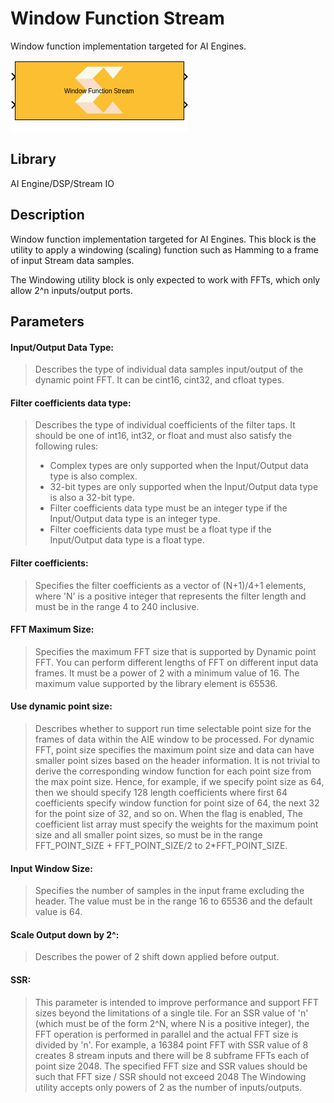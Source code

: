 # Window Function Stream

Window function implementation targeted for AI Engines.

![](./Images/block.png)

## Library

AI Engine/DSP/Stream IO

## Description

Window function implementation targeted for AI Engines. This block is
the utility to apply a windowing (scaling) function such as Hamming to a
frame of input Stream data samples.

The Windowing utility block is only expected to work with FFTs, which
only allow 2^n inputs/output ports.

## Parameters

#### Input/Output Data Type:

> Describes the type of individual data samples input/output of the
  dynamic point FFT. It can be cint16, cint32, and cfloat types.

#### Filter coefficients data type:

> Describes the type of individual coefficients of the filter taps. It
  should be one of int16, int32, or float and must also satisfy the
  following rules:
  >- Complex types are only supported when the Input/Output data type is
    also complex.
  >- 32-bit types are only supported when the Input/Output data type is
    also a 32-bit type.
  >- Filter coefficients data type must be an integer type if the
    Input/Output data type is an integer type.
  >- Filter coefficients data type must be a float type if the
    Input/Output data type is a float type.

#### Filter coefficients:

> Specifies the filter coefficients as a vector of (N+1)/4+1 elements,
  where 'N' is a positive integer that represents the filter length and
  must be in the range 4 to 240 inclusive.

#### FFT Maximum Size:

> Specifies the maximum FFT size that is supported by Dynamic point FFT.
  You can perform different lengths of FFT on different input data
  frames. It must be a power of 2 with a minimum value of 16. The
  maximum value supported by the library element is 65536.

#### Use dynamic point size:

> Describes whether to support run time selectable point size for the
  frames of data within the AIE window to be processed.
> For dynamic FFT, point size specifies the maximum point size and data
  can have smaller point sizes based on the header information. It is
  not trivial to derive the corresponding window function for each point
  size from the max point size. Hence, for example, if we specify point
  size as 64, then we should specify 128 length coefficients where first
  64 coefficients specify window function for point size of 64, the next
  32 for the point size of 32, and so on.
> When the flag is enabled, The coefficient list array must specify the
  weights for the maximum point size and all smaller point sizes, so
  must be in the range FFT_POINT_SIZE + FFT_POINT_SIZE/2 to
  2\*FFT_POINT_SIZE.

#### Input Window Size:

> Specifies the number of samples in the input frame excluding the
  header. The value must be in the range 16 to 65536 and the default
  value is 64.

#### Scale Output down by 2^:

> Describes the power of 2 shift down applied before output.

#### SSR:

> This parameter is intended to improve performance and support FFT
  sizes beyond the limitations of a single tile. For an SSR value of 'n'
  (which must be of the form 2^N, where N is a positive integer), the
  FFT operation is performed in parallel and the actual FFT size is
  divided by 'n'. For example, a 16384 point FFT with SSR value of 8
  creates 8 stream inputs and there will be 8 subframe FFTs each of
  point size 2048. The specified FFT size and SSR values should be such
  that FFT size / SSR should not exceed 2048
> The Windowing utility accepts only powers of 2 as the number of
  inputs/outputs.
